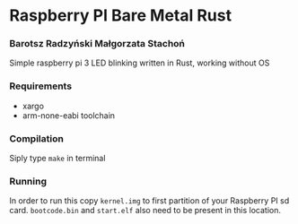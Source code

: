 # Raspberry PI Bare Metal Rust
### Barotsz Radzyński Małgorzata Stachoń

Simple raspberry pi 3 LED blinking written in Rust, working without OS

### Requirements

* xargo
* arm-none-eabi toolchain

### Compilation

Siply type `make` in terminal

### Running

In order to run this copy `kernel.img` to first partition of your Raspberry PI sd card.
`bootcode.bin` and `start.elf` also need to be present in this location.
